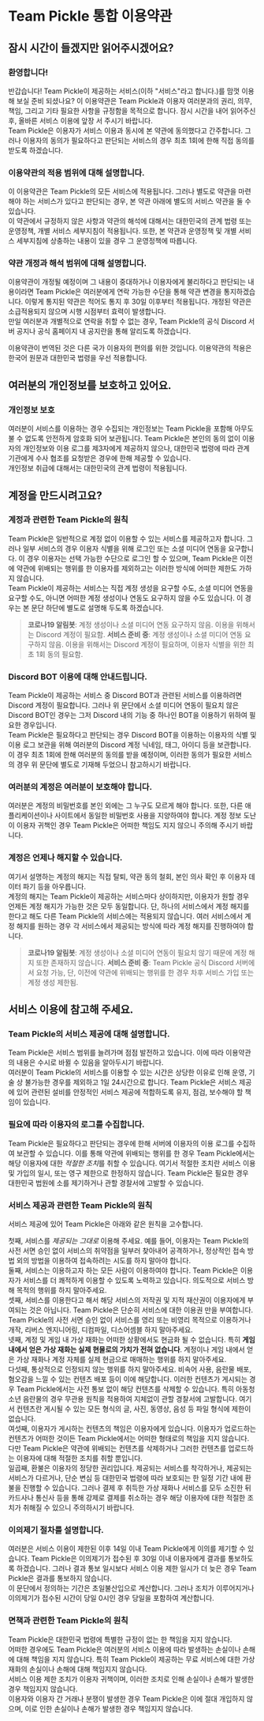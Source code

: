 Team Pickle 통합 이용약관
===
## 잠시 시간이 들겠지만 읽어주시겠어요?
### 환영합니다!
반갑습니다! Team Pickle이 제공하는 서비스(이하 "서비스"라고 합니다.)를 맘껏 이용해 보실 준비 되셨나요? 이 이용약관은 Team Pickle과 이용자 여러분과의 권리, 의무, 책임, 그리고 기타 필요한 사항을 규정함을 목적으로 합니다. 잠시 시간을 내어 읽어주신 후, 올바른 서비스 이용에 앞장 서 주시기 바랍니다.  
Team Pickle은 이용자가 서비스 이용과 동시에 본 약관에 동의했다고 간주합니다. 그러나 이용자의 동의가 필요하다고 판단되는 서비스의 경우 최초 1회에 한해 직접 동의를 받도록 하겠습니다.

### 이용약관의 적용 범위에 대해 설명합니다.
이 이용약관은 Team Pickle의 모든 서비스에 적용됩니다. 그러나 별도로 약관을 마련해야 하는 서비스가 있다고 판단되는 경우, 본 약관 아래에 별도의 서비스 약관을 둘 수 있습니다.  
이 약관에서 규정하지 않은 사항과 약관의 해석에 대해서는 대한민국의 관계 법령 또는 운영정책, 개별 서비스 세부지침이 적용됩니다. 또한, 본 약관과 운영정책 및 개별 서비스 세부지침에 상충하는 내용이 있을 경우 그 운영정책에 따릅니다.

### 약관 개정과 해석 범위에 대해 설명합니다.
이용약관이 개정될 예정이며 그 내용이 중대하거나 이용자에게 불리하다고 판단되는 내용이라면 Team Pickle은 여러분에게 연락 가능한 수단을 통해 약관 변경을 통지하겠습니다. 이렇게 통지된 약관은 적어도 통지 후 30일 이후부터 적용됩니다. 개정된 약관은 소급적용되지 않으며 시행 시점부터 효력이 발생합니다.  
만일 여러분과 개별적으로 연락을 취할 수 없는 경우, Team Pickle의 공식 Discord 서버 공지나 공식 홈페이지 내 공지란을 통해 알리도록 하겠습니다.  

이용약관이 번역된 것은 다른 국가 이용자의 편의를 위한 것입니다. 이용약관의 적용은 한국어 원문과 대한민국 법령을 우선 적용합니다.

## 여러분의 개인정보를 보호하고 있어요.
### 개인정보 보호
여러분이 서비스를 이용하는 경우 수집되는 개인정보는 Team Pickle을 포함해 아무도 불 수 없도록 안전하게 암호화 되어 보관됩니다. Team Pickle은 본인의 동의 없이 이용자의 개인정보와 이용 로그를 제3자에게 제공하지 않으나, 대한민국 법령에 따라 관계 기관에게 수사 협조를 요청받은 경우에 한해 제공할 수 있습니다.  
개인정보 취급에 대해서는 대한민국의 관계 법령이 적용됩니다.

## 계정을 만드시려고요?
### 계정과 관련한 Team Pickle의 원칙
Team Pickle은 일반적으로 계정 없이 이용할 수 있는 서비스를 제공하고자 합니다. 그러나 일부 서비스의 경우 이용자 식별을 위해 로그인 또는 소셜 미디어 연동을 요구합니다. 이 경우 이용자는 선택 가능한 수단으로 로그인 할 수 있으며, Team Pickle은 이전에 약관에 위배되는 행위를 한 이용자를 제외하고는 이러한 방식에 어떠한 제한도 가하지 않습니다.  
Team Pickle이 제공하는 서비스는 직접 계정 생성을 요구할 수도, 소셜 미디어 연동을 요구할 수도, 아니면 어떠한 계정 생성이나 연동도 요구하지 않을 수도 있습니다. 이 경우는 본 문단 하단에 별도로 설명해 두도록 하겠습니다.
> **코로나19 알림봇**: 계정 생성이나 소셜 미디어 연동 요구하지 않음. 이용을 위해서는 Discord 계정이 필요함.
> **서비스 준비 중**: 계정 생성이나 소셜 미디어 연동 요구하지 않음. 이용을 위해서는 Discord 계정이 필요하며, 이용자 식별을 위한 최초 1회 동의 필요함.

### Discord BOT 이용에 대해 안내드립니다.
Team Pickle이 제공하는 서비스 중 Discord BOT과 관련된 서비스를 이용하려면 Discord 계정이 필요합니다. 그러나 위 문단에서 소셜 미디어 연동이 필요치 않은 Discord BOT인 경우는 그저 Discord 내의 기능 중 하나인 BOT을 이용하기 위하여 필요한 경우입니다.  
Team Pickle은 필요하다고 판단되는 경우 Discord BOT을 이용하는 이용자의 식별 및 이용 로그 보관을 위해 여러분의 Discord 계정 닉네임, 태그, 아이디 등을 보관합니다. 이 경우 최초 1회에 한해 여러분의 동의를 받을 예정이며, 이러한 동의가 필요한 서비스의 경우 위 문단에 별도로 기재해 두었으니 참고하시기 바랍니다.  

### 여러분의 계정은 여러분이 보호해야 합니다.
여러분은 계정의 비밀번호를 본인 외에는 그 누구도 모르게 해야 합니다. 또한, 다른 애플리케이션이나 사이트에서 동일한 비밀번호 사용을 지양하여야 합니다. 계정 정보 도난이 이용자 귀책인 경우 Team Pickle은 어떠한 책임도 지지 않으니 주의해 주시기 바랍니다.

### 계정은 언제나 해지할 수 있습니다.
여기서 설명하는 계정의 해지는 직접 탈퇴, 약관 동의 철회, 본인 의사 확인 후 이용자 데이터 파기 등을 아우릅니다.  
계정의 해지는 Team Pickle이 제공하는 서비스마다 상이하지만, 이용자가 원할 경우 언제든 계정 해지가 가능한 것은 모두 동일합니다. 단, 하나의 서비스에서 계정 해지를 한다고 해도 다른 Team Pickle의 서비스에는 적용되지 않습니다. 여러 서비스에서 계정 해지를 원하는 경우 각 서비스에서 제공되는 방식에 따라 계정 해지를 진행하여야 합니다.
> **코로나19 알림봇**: 계정 생성이나 소셜 미디어 연동이 필요치 않기 때문에 계정 해지 또한 존재하지 않습니다.
> **서비스 준비 중**: Team Pickle 공식 Discord 서버에서 요청 가능, 단, 이전에 약관에 위배되는 행위를 한 경우 차후 서비스 가입 또는 계정 생성 제한됨.

## 서비스 이용에 참고해 주세요.
### Team Pickle의 서비스 제공에 대해 설명합니다.
Team Pickle은 서비스 범위를 늘려가며 점점 발전하고 있습니다. 이에 따라 이용약관의 내용은 수시로 바뀔 수 있음을 알아두시기 바랍니다.  
여러분이 Team Pickle의 서비스를 이용할 수 있는 시간은 상당한 이유로 인해 운영, 기술 상 불가능한 경우를 제외하고 1일 24시간으로 합니다. Team Pickle은 서비스 제공에 있어 관련된 설비를 안정적인 서비스 제공에 적합하도록 유지, 점검, 보수해야 할 책임이 있습니다.

### 필요에 따라 이용자의 로그를 수집합니다.
Team Pickle은 필요하다고 판단되는 경우에 한해 서버에 이용자의 이용 로그를 수집하여 보관할 수 있습니다. 이를 통해 약관에 위배되는 행위를 한 경우 Team Pickle에서는 해당 이용자에 대한 *적절한 조치*를 취할 수 있습니다. 여기서 적절한 조치란 서비스 이용 및 가입의 일시, 또는 영구 제한으로 한정하지 않습니다. Team Pickle은 필요한 경우 대한민국 법원에 소를 제기하거나 관할 경찰서에 고발할 수 있습니다.

### 서비스 제공과 관련한 Team Pickle의 원칙
서비스 제공에 있어 Team Pickle은 아래와 같은 원칙을 고수합니다.

첫째, 서비스를 *제공되는 그대로* 이용해 주세요. 예를 들어, 이용자는 Team Pickle의 사전 서면 승인 없이 서비스의 취약점을 일부러 찾아내어 공격하거나, 정상적인 접속 방법 외의 방법을 이용하여 접속하려는 시도를 하지 말아야 합니다.  
둘째, 서비스는 이용하고자 하는 모든 사람이 이용하여야 합니다. Team Pickle은 이용자가 서비스를 더 쾌적하게 이용할 수 있도록 노력하고 있습니다. 의도적으로 서비스 방해 목적의 행위를 하지 말아주세요.  
셋째, 서비스를 이용한다고 해서 해당 서비스의 저작권 및 지적 재산권이 이용자에게 부여되는 것은 아닙니다. Team Pickle은 단순히 서비스에 대한 이용권 만을 부여합니다. Team Pickle의 사전 서면 승인 없이 서비스를 영리 또는 비영리 목적으로 이용하거나 개작, 리버스 엔지니어링, 디컴파일, 디스어셈블 하지 말아주세요.  
넷째, 계정 및 게임 내 가상 재화는 어떠한 상황에서도 현금화 될 수 없습니다. 특히 __게임 내에서 얻은 가상 재화는 실제 현물로의 가치가 전혀 없습니다__. 계정이나 게임 내에서 얻은 가상 재화나 계정 자체를 실제 현금으로 매매하는 행위를 하지 말아주세요.  
다섯째, 통상적으로 인정되지 않는 행위를 하지 말아주세요. 비속어 사용, 음란물 배포, 혐오감을 느낄 수 있는 컨텐츠 배포 등이 이에 해당합니다. 이러한 컨텐츠가 게시되는 경우 Team Pickle에서는 사전 통보 없이 해당 컨텐츠를 삭제할 수 있습니다. 특히 아동청소년 음란물의 경우 무관용 원칙을 적용하여 지체없이 관할 경찰서에 고발합니다. 여기서 컨텐츠란 게시될 수 있는 모든 형식의 글, 사진, 동영상, 음성 등 파일 형식에 제한이 없습니다.  
여섯째, 이용자가 게시하는 컨텐츠의 책임은 이용자에게 있습니다. 이용자가 업로드하는 컨텐츠가 어떠한 것이든 Team Pickle에서는 어떠한 형태로의 책임을 지지 않습니다. 다만 Team Pickle은 약관에 위배되는 컨텐츠를 삭제하거나 그러한 컨텐츠를 업로드하는 이용자에 대해 적절한 조치를 취할 뿐입니다.  
일곱째, 환불은 이용자의 정당한 권리입니다. 제공되는 서비스를 착각하거나, 제공되는 서비스가 다르거나, 단순 변심 등 대한민국 법령에 따라 보호되는 한 일정 기간 내에 환불을 진행할 수 있습니다. 그러나 결제 후 취득한 가상 재화나 서비스를 모두 소진한 뒤 카드사나 통신사 등을 통해 강제로 결제를 취소하는 경우 해당 이용자에 대한 적절한 조치가 취해질 수 있으니 주의하시기 바랍니다.

### 이의제기 절차를 설명합니다.
여러분은 서비스 이용이 제한된 이후 14일 이내 Team Pickle에게 이의를 제기할 수 있습니다. Team Pickle은 이의제기가 접수된 후 30일 이내 이용자에게 결과를 통보하도록 하겠습니다. 그러나 결과 통보 일시보다 서비스 이용 제한 일시가 더 늦은 경우 Team Pickle은 결과를 통보하지 않습니다.  
이 문단에서 정의하는 기간은 초일불산입으로 계산합니다. 그러나 조치가 이루어지거나 이의제기가 접수된 시간이 당일 0시인 경우 당일을 포함하여 계산합니다.

### 면책과 관련한 Team Pickle의 원칙
Team Pickle은 대한민국 법령에 특별한 규정이 없는 한 책임을 지지 않습니다.  
어떠한 경우에도 Team Pickle은 여러분의 서비스 이용에 따라 발생하는 손실이나 손해에 대해 책임을 지지 않습니다. 특히 Team Pickle이 제공하는 무료 서비스에 대한 가상 재화의 손실이나 손해에 대해 책임지지 않습니다.  
서비스 이용 제한 조치가 이용자 귀책이며, 이러한 조치로 인해 손실이나 손해가 발생한 경우 책임지지 않습니다.  
이용자와 이용자 간 거래나 분쟁이 발생한 경우 Team Pickle은 이에 절대 개입하지 않으며, 이로 인한 손실이나 손해가 발생한 경우 책임지지 않습니다.